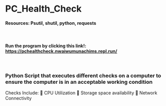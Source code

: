 # PC_Health_Check
#### Resources: Psutil, shutil, python, requests

&nbsp;
#### Run the program by clicking this link!: https://pchealthcheck.nwaiwumunachims.repl.run/
&nbsp;

### Python Script that executes different checks on a computer to ensure the computer is in an acceptable working condition
Checks Include:
 CPU Utilization
 Storage space availability
 Network Connectivity




